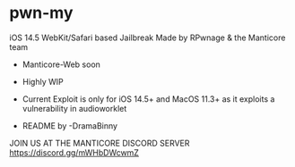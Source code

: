 # pwn-my
iOS 14.5 WebKit/Safari based Jailbreak
Made by RPwnage & the Manticore team

* Manticore-Web soon
* Highly WIP
* Current Exploit is only for iOS 14.5+ and MacOS 11.3+ as it exploits a vulnerability in audioworklet

* README by -DramaBinny

JOIN US AT THE MANTICORE DISCORD SERVER https://discord.gg/mWHbDWcwmZ
